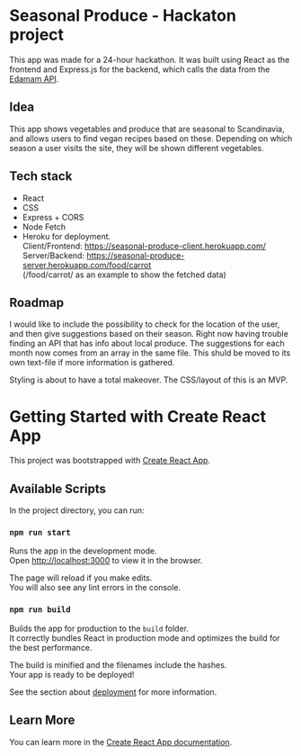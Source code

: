 # Seasonal Produce - Hackaton project
This app was made for a 24-hour hackathon. It was built using React as the frontend and Express.js for the backend, which calls the data from the 
[Edamam API](https://developer.edamam.com/).


## Idea
This app shows vegetables and produce that are seasonal to Scandinavia, and allows users to find vegan recipes based on these. Depending on which season a user visits the site, they will be shown different vegetables.

## Tech stack
- React
- CSS
- Express + CORS 
- Node Fetch
- Heroku for deployment.\
Client/Frontend: https://seasonal-produce-client.herokuapp.com/ \
Server/Backend: https://seasonal-produce-server.herokuapp.com/food/carrot \
(/food/carrot/ as an example to show the fetched data)

## Roadmap

I would like to include the possibility to check for the location of the user, and then give suggestions based on their season. Right now having trouble finding an API that has info about local produce. The suggestions for each month now comes from an array in the same file. This shuld be moved to its own text-file if more information is gathered. 

Styling is about to have a total makeover. The CSS/layout of this is an MVP.

# Getting Started with Create React App

This project was bootstrapped with [Create React App](https://github.com/facebook/create-react-app).

## Available Scripts

In the project directory, you can run:

### `npm run start`

Runs the app in the development mode.\
Open [http://localhost:3000](http://localhost:3000) to view it in the browser.

The page will reload if you make edits.\
You will also see any lint errors in the console.

### `npm run build`

Builds the app for production to the `build` folder.\
It correctly bundles React in production mode and optimizes the build for the best performance.

The build is minified and the filenames include the hashes.\
Your app is ready to be deployed!

See the section about [deployment](https://facebook.github.io/create-react-app/docs/deployment) for more information.

## Learn More

You can learn more in the [Create React App documentation](https://facebook.github.io/create-react-app/docs/getting-started).
